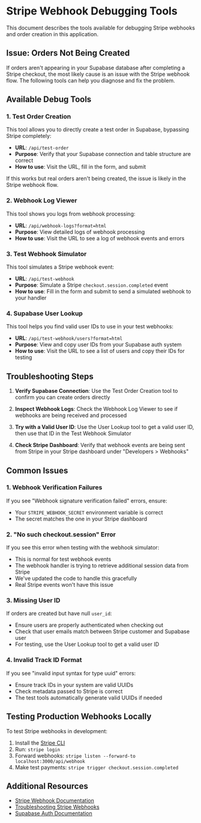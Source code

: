 # Stripe Webhook Debugging Tools

This document describes the tools available for debugging Stripe webhooks and order creation in this application.

## Issue: Orders Not Being Created

If orders aren't appearing in your Supabase database after completing a Stripe checkout, the most likely cause is an issue with the Stripe webhook flow. The following tools can help you diagnose and fix the problem.

## Available Debug Tools

### 1. Test Order Creation

This tool allows you to directly create a test order in Supabase, bypassing Stripe completely:

- **URL**: `/api/test-order`
- **Purpose**: Verify that your Supabase connection and table structure are correct
- **How to use**: Visit the URL, fill in the form, and submit

If this works but real orders aren't being created, the issue is likely in the Stripe webhook flow.

### 2. Webhook Log Viewer

This tool shows you logs from webhook processing:

- **URL**: `/api/webhook-logs?format=html`
- **Purpose**: View detailed logs of webhook processing
- **How to use**: Visit the URL to see a log of webhook events and errors

### 3. Test Webhook Simulator

This tool simulates a Stripe webhook event:

- **URL**: `/api/test-webhook`
- **Purpose**: Simulate a Stripe `checkout.session.completed` event
- **How to use**: Fill in the form and submit to send a simulated webhook to your handler

### 4. Supabase User Lookup

This tool helps you find valid user IDs to use in your test webhooks:

- **URL**: `/api/test-webhook/users?format=html`
- **Purpose**: View and copy user IDs from your Supabase auth system
- **How to use**: Visit the URL to see a list of users and copy their IDs for testing

## Troubleshooting Steps

1. **Verify Supabase Connection**: Use the Test Order Creation tool to confirm you can create orders directly

2. **Inspect Webhook Logs**: Check the Webhook Log Viewer to see if webhooks are being received and processed

3. **Try with a Valid User ID**: Use the User Lookup tool to get a valid user ID, then use that ID in the Test Webhook Simulator

4. **Check Stripe Dashboard**: Verify that webhook events are being sent from Stripe in your Stripe dashboard under "Developers > Webhooks"

## Common Issues

### 1. Webhook Verification Failures

If you see "Webhook signature verification failed" errors, ensure:
- Your `STRIPE_WEBHOOK_SECRET` environment variable is correct
- The secret matches the one in your Stripe dashboard

### 2. "No such checkout.session" Error

If you see this error when testing with the webhook simulator:
- This is normal for test webhook events
- The webhook handler is trying to retrieve additional session data from Stripe
- We've updated the code to handle this gracefully
- Real Stripe events won't have this issue

### 3. Missing User ID

If orders are created but have null `user_id`:
- Ensure users are properly authenticated when checking out
- Check that user emails match between Stripe customer and Supabase user
- For testing, use the User Lookup tool to get a valid user ID

### 4. Invalid Track ID Format

If you see "invalid input syntax for type uuid" errors:
- Ensure track IDs in your system are valid UUIDs
- Check metadata passed to Stripe is correct
- The test tools automatically generate valid UUIDs if needed

## Testing Production Webhooks Locally

To test Stripe webhooks in development:

1. Install the [Stripe CLI](https://stripe.com/docs/stripe-cli)
2. Run: `stripe login`
3. Forward webhooks: `stripe listen --forward-to localhost:3000/api/webhook`
4. Make test payments: `stripe trigger checkout.session.completed`

## Additional Resources

- [Stripe Webhook Documentation](https://stripe.com/docs/webhooks)
- [Troubleshooting Stripe Webhooks](https://stripe.com/docs/webhooks/troubleshooting)
- [Supabase Auth Documentation](https://supabase.com/docs/guides/auth) 